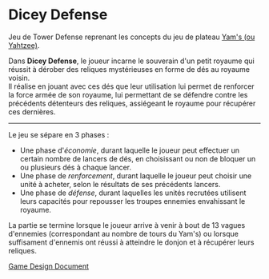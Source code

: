 # Dicey Defense

Jeu de Tower Defense reprenant les concepts du jeu de plateau [Yam's (ou Yahtzee)](https://fr.wikipedia.org/wiki/Yahtzee).   

Dans **Dicey Defense**, le joueur incarne le souverain d'un petit royaume qui réussit à dérober des reliques mystérieuses en forme de dés au royaume voisin.    
Il réalise en jouant avec ces dés que leur utilisation lui permet de renforcer la force armée de son royaume, lui permettant de se défendre contre les précédents détenteurs des reliques, assiégeant le royaume pour récupérer ces dernières.   
___

Le jeu se sépare en 3 phases :   
- Une phase d'*économie*, durant laquelle le joueur peut effectuer un certain nombre de lancers de dés, en choisissant ou non de bloquer un ou plusieurs dés à chaque lancer.    
- Une phase de *renforcement*, durant laquelle le joueur peut choisir une unité à acheter, selon le résultats de ses précédents lancers.   
- Une phase de *défense*, durant laquelles les unités recrutées utilisent leurs capacités pour repousser les troupes ennemies envahissant le royaume.   

La partie se termine lorsque le joueur arrive à venir à bout de 13 vagues d'ennemies (correspondant au nombre de tours du Yam's) ou lorsque suffisament d'ennemis ont réussi à atteindre le donjon et à récupérer leurs reliques.   

[Game Design Document](meta/GDD.pdf)
